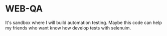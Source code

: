 # WEB-QA
It's sandbox where I will build automation testing.
Maybe this code can help my friends who want know how develop tests with selenuim.
